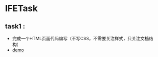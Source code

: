 # IFETask

## task1 : 
- 完成一个HTML页面代码编写（不写CSS，不需要关注样式，只关注文档结构）
- [demo](http://mrkylinzhou.github.io/IFETask/task1/index.html "demo")